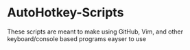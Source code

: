 AutoHotkey-Scripts
==================

These scripts are meant to make using GitHub, Vim, and other keyboard/console based programs eayser to use
